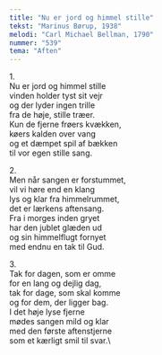 ```yaml
---
title: "Nu er jord og himmel stille"
tekst: "Marinus Børup, 1938"
melodi: "Carl Michael Bellman, 1790"
nummer: "539"
tema: "Aften"
---
```

1\.\
Nu er jord og himmel stille\
vinden holder tyst sit vejr\
og der lyder ingen trille\
fra de høje, stille træer.\
Kun de fjerne frøers kvækken,\
køers kalden over vang\
og et dæmpet spil af bækken\
til vor egen stille sang.

2\.\
Men når sangen er forstummet,\
vil vi høre end en klang\
lys og klar fra himmelrummet,\
det er lærkens aftensang.\
Fra i morges inden gryet\
har den jublet glæden ud\
og sin himmelflugt fornyet\
med endnu en tak til Gud.

3\.\
Tak for dagen, som er omme\
for en lang og dejlig dag,\
tak for dage, som skal komme\
og for dem, der ligger bag.\
I det høje lyse fjerne\
mødes sangen mild og klar\
med den første aftenstjerne\
som et kærligt smil til svar.\
